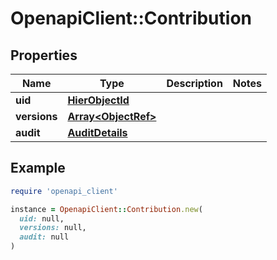 # OpenapiClient::Contribution

## Properties

| Name | Type | Description | Notes |
| ---- | ---- | ----------- | ----- |
| **uid** | [**HierObjectId**](HierObjectId.md) |  |  |
| **versions** | [**Array&lt;ObjectRef&gt;**](ObjectRef.md) |  |  |
| **audit** | [**AuditDetails**](AuditDetails.md) |  |  |

## Example

```ruby
require 'openapi_client'

instance = OpenapiClient::Contribution.new(
  uid: null,
  versions: null,
  audit: null
)
```

